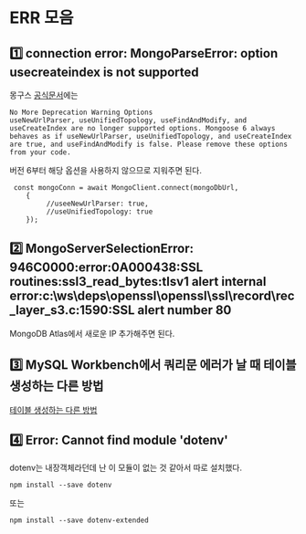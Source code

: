 # ERR 모음
## 1️⃣ connection error: MongoParseError: option usecreateindex is not supported

몽구스 <a href="https://mongodb.github.io/node-mongodb-native/3.3/reference/unified-topology/">공식문서</a>에는
```
No More Deprecation Warning Options
useNewUrlParser, useUnifiedTopology, useFindAndModify, and useCreateIndex are no longer supported options. Mongoose 6 always behaves as if useNewUrlParser, useUnifiedTopology, and useCreateIndex are true, and useFindAndModify is false. Please remove these options from your code.
```
버전 6부터 해당 옵션을 사용하지 않으므로 지워주면 된다.
```
 const mongoConn = await MongoClient.connect(mongoDbUrl,
    {
         //useeNewUrlParser: true,
         //useUnifiedTopology: true
    });

```

## 2️⃣ MongoServerSelectionError: 946C0000:error:0A000438:SSL routines:ssl3_read_bytes:tlsv1 alert internal error:c:\ws\deps\openssl\openssl\ssl\record\rec_layer_s3.c:1590:SSL alert number 80

MongoDB Atlas에서 새로운 IP 추가해주면 된다.


## 3️⃣ MySQL Workbench에서 쿼리문 에러가 날 때 테이블 생성하는 다른 방법
<a href="https://pinetreeday.tistory.com/145">테이블 생성하는 다른 방법</a>


## 4️⃣ Error: Cannot find module 'dotenv'
dotenv는 내장객체라던데 난 이 모듈이 없는 것 같아서 따로 설치했다.
```
npm install --save dotenv 
```
또는
```
npm install --save dotenv-extended
```
